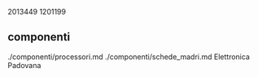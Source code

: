 2013449
1201199
## componenti
./componenti/processori.md
./componenti/schede_madri.md
Elettronica Padovana